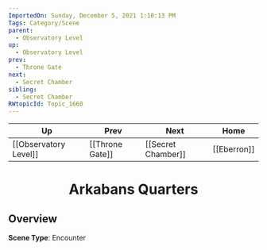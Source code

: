 ```yaml
---
ImportedOn: Sunday, December 5, 2021 1:10:13 PM
Tags: Category/Scene
parent:
  - Observatory Level
up:
  - Observatory Level
prev:
  - Throne Gate
next:
  - Secret Chamber
sibling:
  - Secret Chamber
RWtopicId: Topic_1660
---
```


| Up | Prev | Next | Home |
|----|------|------|------|
| [[Observatory Level]] | [[Throne Gate]] | [[Secret Chamber]] | [[Eberron]] |

# <center>Arkabans Quarters</center>

## Overview

**Scene Type**: Encounter
